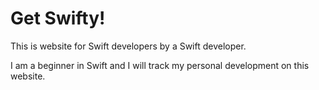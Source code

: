 # Get Swifty!

This is website for Swift developers by a Swift developer.

I am a beginner in Swift and I will track my personal development on this website.